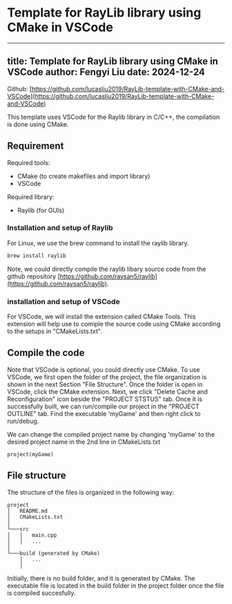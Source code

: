 # Template for RayLib library using CMake in VSCode
---
title: Template for RayLib library using CMake in VSCode
author: Fengyi Liu
date: 2024-12-24
---
Github: [https://github.com/lucasliu2019/RayLib-template-with-CMake-and-VSCode](https://github.com/lucasliu2019/RayLib-template-with-CMake-and-VSCode)

This template uses VSCode for the Raylib library in C/C++, the compilation is done using CMake.


## Requirement
Required tools:
- CMake (to create makefiles and import library)
- VSCode

Required library:
- Raylib (for GUIs)

### Installation and setup of Raylib
For Linux, we use the brew command to install the raylib library. 
```sh
brew install raylib 
```

Note, we could directly compile the raylib libary source code from the github repository [https://github.com/raysan5/raylib](https://github.com/raysan5/raylib).

### installation and setup of VSCode
For VSCode, we will install the extension called CMake Tools. This extension will help use to comiple the source code using CMake according to the setups in "CMakeLists.txt".


## Compile the code
Note that VSCode is optional, you could directly use CMake. To use VSCode, we first open the folder of the project, the file organization is shown in the next Section "File Structure". Once the folder is open in VSCode, click the CMake extension. Next, we click "Delete Cache and Reconfiguration" icon beside the "PROJECT STSTUS" tab. Once it is successfully built, we can run/compile our project in the "PROJECT OUTLINE" tab. Find the executable 'myGame' and then right click to run/debug. 

We can change the compiled project name by changing 'myGame' to the desired project name in the 2nd line in CMakeLists.txt
```
project(myGame)
```

## File structure
The structure of the files is organized in the following way:
```
project
│   README.md
│   CMakeLists.txt    
│
└───src
│   │   main.cpp
│   │   ...
│   
└───build (generated by CMake)
    │   ...
    │
```

Initially, there is no build folder, and it is generated by CMake. The executable file is located in the build folder in the project folder once the file is compiled succesfully.
